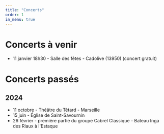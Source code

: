 ```yaml
---
title: "Concerts"
order: 1
in_menu: true
---
```

# Concerts à venir

- 11 janvier 18h30 - Salle des fêtes - Cadolive (13950) (concert gratuit)

# Concerts passés

## 2024
- 11 octobre - Théâtre du Têtard - Marseille
- 15 juin - Église de Saint-Savournin
- 26 février - première partie du groupe Cabrel Classique - Bateau Inga des Riaux à l'Estaque 